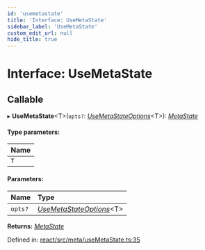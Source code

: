 ```yaml
---
id: 'usemetastate'
title: 'Interface: UseMetaState'
sidebar_label: 'UseMetaState'
custom_edit_url: null
hide_title: true
---
```


# Interface: UseMetaState

## Callable

▸ **UseMetaState**<T\>(`opts?`: [_UseMetaStateOptions_](usemetastateoptions.md)<T\>): [_MetaState_](metastate.md)

#### Type parameters:

| Name |
| :--- |
| `T`  |

#### Parameters:

| Name    | Type                                                |
| :------ | :-------------------------------------------------- |
| `opts?` | [_UseMetaStateOptions_](usemetastateoptions.md)<T\> |

**Returns:** [_MetaState_](metastate.md)

Defined in: [react/src/meta/useMetaState.ts:35](https://github.com/PabloSzx/gqless/blob/master/packages/react/src/meta/useMetaState.ts#L35)
